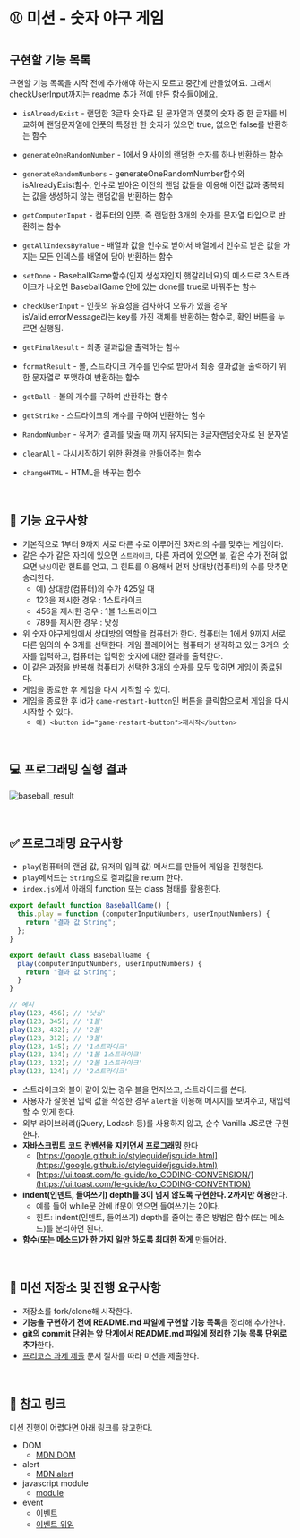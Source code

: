 # ⚾ 미션 - 숫자 야구 게임

## 구현할 기능 목록

구현할 기능 목록을 시작 전에 추가해야 하는지 모르고 중간에 만들었어요. 그래서 checkUserInput까지는 readme 추가 전에 만든 함수들이에요.

- `isAlreadyExist` - 랜덤한 3글자 숫자로 된 문자열과 인풋의 숫자 중 한 글자를 비교하여 랜덤문자열에 인풋의 특정한 한 숫자가 있으면 true, 없으면 false를 반환하는 함수
- `generateOneRandomNumber` - 1에서 9 사이의 랜덤한 숫자를 하나 반환하는 함수
- `generateRandomNumbers` - generateOneRandomNumber함수와 isAlreadyExist함수, 인수로 받아온 이전의 랜덤 값들을 이용해 이전 값과 중복되는 값을 생성하지 않는 랜덤값을 반환하는 함수
- `getComputerInput` - 컴퓨터의 인풋, 즉 랜덤한 3개의 숫자를 문자열 타입으로 반환하는 함수
- `getAllIndexsByValue` - 배열과 값을 인수로 받아서 배열에서 인수로 받은 값을 가지는 모든 인덱스를 배열에 담아 반환하는 함수
- `setDone` - BaseballGame함수(인지 생성자인지 햇갈리네요)의 메소드로 3스트라이크가 나오면 BaseballGame 안에 있는 done를 true로 바꿔주는 함수
- `checkUserInput` - 인풋의 유효성을 검사하여 오류가 있을 경우 isValid,errorMessage라는 key를 가진 객체를 반환하는 함수로, 확인 버튼을 누르면 실행됨.
- `getFinalResult` - 최종 결과값을 출력하는 함수
- `formatResult` - 볼, 스트라이크 개수를 인수로 받아서 최종 결과값을 출력하기 위한 문자열로 포맷하여 반환하는 함수
- `getBall` - 볼의 개수를 구하여 반환하는 함수
- `getStrike` - 스트라이크의 개수를 구하여 반환하는 함수
- `RandomNumber` - 유저가 결과를 맞출 때 까지 유지되는 3글자랜덤숫자로 된 문자열
- `clearAll` - 다시시작하기 위한 환경을 만들어주는 함수
- `changeHTML` - HTML을 바꾸는 함수

  <br>

## 🎯 기능 요구사항

- 기본적으로 1부터 9까지 서로 다른 수로 이루어진 3자리의 수를 맞추는 게임이다.
- 같은 수가 같은 자리에 있으면 `스트라이크`, 다른 자리에 있으면 `볼`, 같은 수가 전혀 없으면 `낫싱`이란 힌트를 얻고, 그 힌트를 이용해서 먼저 상대방(컴퓨터)의 수를 맞추면 승리한다.
  - 예) 상대방(컴퓨터)의 수가 425일 때
  - 123을 제시한 경우 : 1스트라이크
  - 456을 제시한 경우 : 1볼 1스트라이크
  - 789를 제시한 경우 : 낫싱
- 위 숫자 야구게임에서 상대방의 역할을 컴퓨터가 한다. 컴퓨터는 1에서 9까지 서로 다른 임의의 수 3개를 선택한다. 게임 플레이어는 컴퓨터가 생각하고 있는 3개의 숫자를 입력하고, 컴퓨터는 입력한 숫자에 대한 결과를 출력한다.
- 이 같은 과정을 반복해 컴퓨터가 선택한 3개의 숫자를 모두 맞히면 게임이 종료된다.
- 게임을 종료한 후 게임을 다시 시작할 수 있다.
- 게임을 종료한 후 id가 `game-restart-button`인 버튼을 클릭함으로써 게임을 다시 시작할 수 있다.
  - `예) <button id="game-restart-button">재시작</button>`

<br>

## 💻 프로그래밍 실행 결과

![baseball_result](https://user-images.githubusercontent.com/50367798/100166088-32473e00-2eff-11eb-9454-5d45e648b37e.jpg)

<br>

## ✅ 프로그래밍 요구사항

- `play`(컴퓨터의 랜덤 값, 유저의 입력 값) 메서드를 만들어 게임을 진행한다.
- `play`메서드는 `String`으로 결과값을 return 한다.
- `index.js`에서 아래의 function 또는 class 형태를 활용한다.

```javascript
export default function BaseballGame() {
  this.play = function (computerInputNumbers, userInputNumbers) {
    return "결과 값 String";
  };
}

export default class BaseballGame {
  play(computerInputNumbers, userInputNumbers) {
    return "결과 값 String";
  }
}

// 예시
play(123, 456); // '낫싱'
play(123, 345); // '1볼'
play(123, 432); // '2볼'
play(123, 312); // '3볼'
play(123, 145); // '1스트라이크'
play(123, 134); // '1볼 1스트라이크'
play(123, 132); // '2볼 1스트라이크'
play(123, 124); // '2스트라이크'
```

- 스트라이크와 볼이 같이 있는 경우 볼을 먼저쓰고, 스트라이크를 쓴다.
- 사용자가 잘못된 입력 값을 작성한 경우 `alert`을 이용해 메시지를 보여주고, 재입력할 수 있게 한다.
- 외부 라이브러리(jQuery, Lodash 등)를 사용하지 않고, 순수 Vanilla JS로만 구현한다.
- **자바스크립트 코드 컨벤션을 지키면서 프로그래밍** 한다
  - [https://google.github.io/styleguide/jsguide.html](https://google.github.io/styleguide/jsguide.html)
  - [https://ui.toast.com/fe-guide/ko_CODING-CONVENSION/](https://ui.toast.com/fe-guide/ko_CODING-CONVENTION)
- **indent(인덴트, 들여쓰기) depth를 3이 넘지 않도록 구현한다. 2까지만 허용**한다.
  - 예를 들어 while문 안에 if문이 있으면 들여쓰기는 2이다.
  - 힌트: indent(인덴트, 들여쓰기) depth를 줄이는 좋은 방법은 함수(또는 메소드)를 분리하면 된다.
- **함수(또는 메소드)가 한 가지 일만 하도록 최대한 작게** 만들어라.

<br>

## 📝 미션 저장소 및 진행 요구사항

- 저장소를 fork/clone해 시작한다.
- **기능을 구현하기 전에 README.md 파일에 구현할 기능 목록**을 정리해 추가한다.
- **git의 commit 단위는 앞 단계에서 README.md 파일에 정리한 기능 목록 단위로 추가**한다.
- [프리코스 과제 제출](https://github.com/woowacourse/woowacourse-docs/tree/master/precourse) 문서 절차를 따라 미션을 제출한다.

<br>

## 🔗 참고 링크

미션 진행이 어렵다면 아래 링크를 참고한다.

- DOM
  - [MDN DOM](https://developer.mozilla.org/ko/docs/Web/API/Document_Object_Model/%EC%86%8C%EA%B0%9C)
- alert
  - [MDN alert](https://developer.mozilla.org/ko/docs/Web/API/Window/alert)
- javascript module
  - [module](https://ko.javascript.info/modules-intro)
- event
  - [이벤트](https://ko.javascript.info/introduction-browser-events)
  - [이벤트 위임](https://ko.javascript.info/event-delegation)
